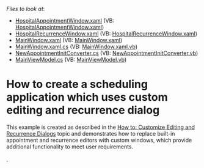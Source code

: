 <!-- default file list -->
*Files to look at*:

* [HospitalAppointmentWindow.xaml](./CS/CustomMvvmFormWithRecurrenceExample/HospitalAppointmentWindow.xaml) (VB: [HospitalAppointmentWindow.xaml](./VB/CustomMvvmFormWithRecurrenceExample/HospitalAppointmentWindow.xaml))
* [HospitalRecurrenceWindow.xaml](./CS/CustomMvvmFormWithRecurrenceExample/HospitalRecurrenceWindow.xaml) (VB: [HospitalRecurrenceWindow.xaml](./VB/CustomMvvmFormWithRecurrenceExample/HospitalRecurrenceWindow.xaml))
* [MainWindow.xaml](./CS/CustomMvvmFormWithRecurrenceExample/MainWindow.xaml) (VB: [MainWindow.xaml](./VB/CustomMvvmFormWithRecurrenceExample/MainWindow.xaml))
* [MainWindow.xaml.cs](./CS/CustomMvvmFormWithRecurrenceExample/MainWindow.xaml.cs) (VB: [MainWindow.xaml.vb](./VB/CustomMvvmFormWithRecurrenceExample/MainWindow.xaml.vb))
* [NewAppointmentInitConverter.cs](./CS/CustomMvvmFormWithRecurrenceExample/NewAppointmentInitConverter.cs) (VB: [NewAppointmentInitConverter.vb](./VB/CustomMvvmFormWithRecurrenceExample/NewAppointmentInitConverter.vb))
* [MainViewModel.cs](./CS/CustomMvvmFormWithRecurrenceExample/ViewModel/MainViewModel.cs) (VB: [MainViewModel.vb](./VB/CustomMvvmFormWithRecurrenceExample/ViewModel/MainViewModel.vb))
<!-- default file list end -->
# How to create a scheduling application which uses custom editing and recurrence dialog


This example is created as described in the <a href="http://help.devexpress.com/#WPF/CustomDocument115395">How to: Customize Editing and Recurrence Dialogs</a> topic and demonstrates how to replace built-in appointment and recurrence editors with custom windows, which provide additional functionality to meet user requirements.<br><br>.

<br/>


